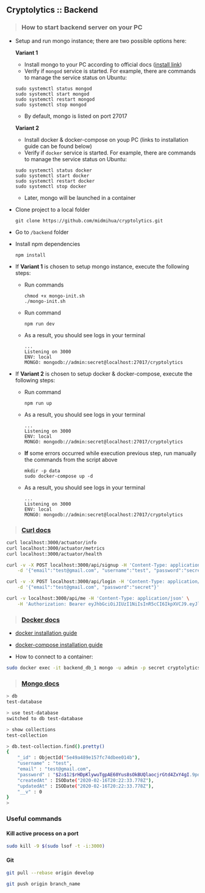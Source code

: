 ## Cryptolytics :: Backend

> ### How to start backend server on your PC

- Setup and run mongo instance; there are two possible options here:

	**Variant 1**

	- Install mongo to your PC according to official docs ([install link](https://docs.mongodb.com/manual/administration/install-community/))
	- Verify if `mongod` service is started. For example, there are commands to manage the service status on Ubuntu:
	```
	sudo systemctl status mongod
	sudo systemctl start mongod
	sudo systemctl restart mongod
	sudo systemctl stop mongod
	```  
	- By default, mongo is listed on port 27017
	
	**Variant 2**

	- Install docker & docker-compose on youp PC (links to installation guide can be found below)
	- Verify if `docker` service is started. For example, there are commands to manage the service status on Ubuntu:
	```
	sudo systemctl status docker
	sudo systemctl start docker
	sudo systemctl restart docker
	sudo systemctl stop docker
	``` 
	- Later, mongo will be launched in a container

- Clone project to a local folder

	`git clone https://github.com/midmihua/cryptolytics.git`

- Go to `/backend` folder

- Install npm dependencies

	```
	npm install
	```

- If **Variant 1** is chosen to setup mongo instance, execute the following steps:

	- Run commands

		```
		chmod +x mongo-init.sh
		./mongo-init.sh
		```

	- Run command

		```
		npm run dev
		```

	- As a result, you should see logs in your terminal

		```
		...
		Listening on 3000
		ENV: local
		MONGO: mongodb://admin:secret@localhost:27017/cryptolytics
		```

- If **Variant 2** is chosen to setup docker & docker-compose, execute the following steps:

	- Run command

		```
		npm run up
		```
	
	- As a result, you should see logs in your terminal

		```
		...
		Listening on 3000
		ENV: local
		MONGO: mongodb://admin:secret@localhost:27017/cryptolytics
		```
	
	- **If** some errors occurred while execution previous step, run manually the commands from the script above

		```
		mkdir -p data
		sudo docker-compose up -d
		```
	- As a result, you should see logs in your terminal

		```
		...
		Listening on 3000
		ENV: local
		MONGO: mongodb://admin:secret@localhost:27017/cryptolytics
		```


> ### [Curl docs](https://curl.haxx.se/docs/httpscripting.html)

```sh
curl localhost:3000/actuator/info
curl localhost:3000/actuator/metrics
curl localhost:3000/actuator/health
```

```sh
curl -v -X POST localhost:3000/api/signup -H 'Content-Type: application/json' \
    -d '{"email":"test@gmail.com", "username":"test", "password":"secret"}'
```

```sh
curl -v -X POST localhost:3000/api/login -H 'Content-Type: application/json' \
    -d '{"email":"test@gmail.com", "password":"secret"}'
```

```sh
curl -v localhost:3000/api/me -H 'Content-Type: application/json' \
    -H 'Authorization: Bearer eyJhbGciOiJIUzI1NiIsInR5cCI6IkpXVCJ9.eyJlbWFpbCI6InRlc3R1c2VyMkB0ZXN0LmRiIiwidXNlcklkIjoiNWU0YWIwMTNmYjAzMmI0NzEyOWViMzkzIiwiaWF0IjoxNTgxOTU0MjE2LCJleHAiOjE1ODE5NTc4MTZ9.u7tKe1vddkuPmURmF8Jgr6duX2wkuoCWoPUQMDgj5Ms'
```

> ### [Docker docs](https://docs.docker.com/)

- [docker installation guide](https://docs.docker.com/install/linux/docker-ce/ubuntu/)
- [docker-compose installation guide](https://docs.docker.com/compose/install/)

- How to connect to a container:

```sh
sudo docker exec -it backend_db_1 mongo -u admin -p secret cryptolytics
```

> ### [Mongo docs](https://docs.mongodb.com/manual/)

```sh
> db
test-database

> use test-database
switched to db test-database

> show collections
test-collection

> db.test-collection.find().pretty()
{
	"_id" : ObjectId("5e49a489e157fc74dbee014b"),
	"username" : "test",
	"email" : "test@gmail.com",
	"password" : "$2a$12$rHDpKlywuTgpAE60Yus8sOkBUQlaocjrGtd4ZxY4gI.9pdMeIn//G",
	"createdAt" : ISODate("2020-02-16T20:22:33.778Z"),
	"updatedAt" : ISODate("2020-02-16T20:22:33.778Z"),
	"__v" : 0
}
> 
```

### Useful commands

#### Kill active process on a port

```sh
sudo kill -9 $(sudo lsof -t -i:3000)
```

#### Git

```sh
git pull --rebase origin develop
```

```sh
git push origin branch_name
```
